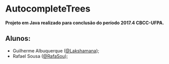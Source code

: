 # AutocompleteTrees

<strong>Projeto em Java realizado para conclusão do período 2017.4 CBCC-UFPA.</strong>

## Alunos:
<ul>
  <li>Guilherme Albuquerque (<a href="https://github.com/Lakshamana">@Lakshamana</a>);</li>
  <li>Rafael Sousa (<a href="https://github.com/RafaSou">@RafaSou</a>);</li>
 </ul>
  
